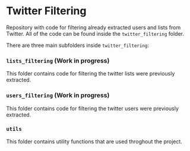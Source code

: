 # Twitter Filtering

Repository with code for filtering already extracted users and lists from Twitter. All of the code can be found inside the `twitter_filtering` folder. 

There are three main subfolders inside `twitter_filtering`:

### `lists_filtering` (Work in progress)

This folder contains code for filtering the twitter lists were previously extracted.

### `users_filtering` (Work in progress)

This folder contains code for filtering the twitter users were previously extracted.

### `utils`

This folder contains utility functions that are used throghout the project.